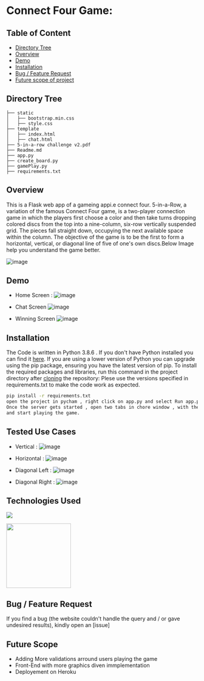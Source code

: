 # Connect Four Game: 

## Table of Content

  * [Directory Tree](#directory-tree)
  * [Overview](#overview)
  * [Demo](#demo)
  * [Installation](#installation)
  * [Bug / Feature Request](#bug---feature-request)
  * [Future scope of project](#future-scope)


## Directory Tree 
```
├── static 
│   ├── bootstrap.min.css
│   ├── style.css
├── template
│   ├── index.html
│   ├── chat.html
├── 5-in-a-row challenge v2.pdf
├── Readme.md
├── app.py
├── create_board.py
├── gamePlay.py
├── requirements.txt
```

## Overview
This is a Flask web app of a gameing appi.e connect four.
5-in-a-Row, a variation of the famous Connect Four game, is a two-player connection game in which the players first choose a color and then take turns dropping colored discs from the top into a nine-column, six-row vertically suspended grid. The pieces fall straight down, occupying the next available space within the column. The objective of the game is to be the first to form a horizontal, vertical, or diagonal line of five of one's own discs.Below Image help you understand the game better.

![image](https://user-images.githubusercontent.com/6366237/128812597-2412db1f-afd9-4b36-bf33-c64c801a9066.png)

## Demo
 * Home Screen :
   ![image](https://user-images.githubusercontent.com/6366237/128811304-9445e536-7d47-4163-9a21-d66d4c9a9cb2.png)
   
 * Chat Screen
  ![image](https://user-images.githubusercontent.com/6366237/128811744-441963ac-f792-4664-9a1f-52eea8d609f1.png)

 * Winning Screen
   ![image](https://user-images.githubusercontent.com/6366237/128812275-2ea8ba41-7370-4687-a572-b0d93e17e78f.png)


## Installation
The Code is written in Python 3.8.6 . If you don't have Python installed you can find it [here](https://www.python.org/downloads/). If you are using a lower version of Python you can upgrade using the pip package, ensuring you have the latest version of pip. To install the required packages and libraries, run this command in the project directory after [cloning](https://www.howtogeek.com/451360/how-to-clone-a-github-repository/) the repository:
Plese use the versions specified in requirements.txt to make the code work as expected.

```bash
pip install -r requirements.txt
open the project in pycham , right click on app.py and select Run app.py 
Once the server gets started , open two tabs in chore window , with the URL http://127.0.0.1:5000
and start playing the game.
```


## Tested Use Cases

 * Vertical :
   ![image](https://user-images.githubusercontent.com/6366237/128813600-b6c034d6-e9b8-472b-9b8b-71395421b92d.png)
   
 * Horizontal :
   ![image](https://user-images.githubusercontent.com/6366237/128813837-5ee960f5-12aa-4c3b-92fc-22bd4a5701ec.png)

 * Diagonal Left :
   ![image](https://user-images.githubusercontent.com/6366237/128812275-2ea8ba41-7370-4687-a572-b0d93e17e78f.png)

 * Diagonal Right :
   ![image](https://user-images.githubusercontent.com/6366237/128813455-5bcdf422-4a61-4bc2-9fd7-a4b73fa7b8d8.png)



## Technologies Used

![](https://forthebadge.com/images/badges/made-with-python.svg)

[<img target="_blank" src="https://flask.palletsprojects.com/en/1.1.x/_images/flask-logo.png" width=170>](https://flask.palletsprojects.com/en/1.1.x/)


## Bug / Feature Request

If you find a bug (the website couldn't handle the query and / or gave undesired results), kindly open an [issue]

## Future Scope

* Adding More validations arround users playing the game
* Front-End with more graphics diven immplementation
* Deployement on Heroku
